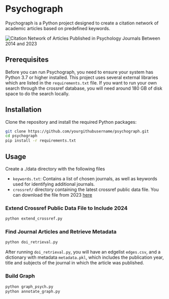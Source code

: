 # Psychograph

Psychograph is a Python project designed to create a citation network of academic articles based on predefined keywords. 

![Citation Network of Articles Published in Psychology Journals Between 2014 and 2023](https://github.com/nanda_2502/psychograph/blob/main/data/annotated_graph_black_background.png)

## Prerequisites

Before you can run Psychograph, you need to ensure your system has Python 3.7 or higher installed. This project uses several external libraries which are listed in the `requirements.txt` file.
If you want to run your own search through the crossref database, you will need around 180 GB of disk space to do the search locally. 

## Installation

Clone the repository and install the required Python packages:

```bash
git clone https://github.com/yourgithubusername/psychograph.git
cd psychograph
pip install -r requirements.txt
```

## Usage

Create a ./data directory with the following files

- `keywords.txt`: Contains a list of chosen journals, as well as keywords used for identifying additional journals.
- `crossref/` directory containing the latest crossref public data file. You can download the file from 2023 [here](https://academictorrents.com/details/d9e554f4f0c3047d9f49e448a7004f7aa1701b69)


### Extend Crossref Public Data File to Include 2024 
```bash
python extend_crossref.py
``` 

### Find Journal Articles and Retrieve Metadata
```bash
python doi_retrieval.py
```

After running `doi_retrieval.py`, you will have an edgelist `edges.csv`, and a dictionary with metadata `metadata.pkl`, which includes the publication year, title and subjects of the journal in which the article was published.

### Build Graph

```bash
python graph_psych.py
python annotate_graph.py
``` 
